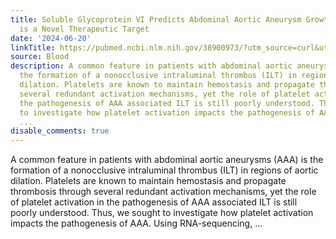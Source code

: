 ```yaml
---
title: Soluble Glycoprotein VI Predicts Abdominal Aortic Aneurysm Growth Rate and
  is a Novel Therapeutic Target
date: '2024-06-20'
linkTitle: https://pubmed.ncbi.nlm.nih.gov/38900973/?utm_source=curl&utm_medium=rss&utm_campaign=journals&utm_content=7603509&fc=None&ff=20240621182520&v=2.18.0.post9+e462414
source: Blood
description: A common feature in patients with abdominal aortic aneurysms (AAA) is
  the formation of a nonocclusive intraluminal thrombus (ILT) in regions of aortic
  dilation. Platelets are known to maintain hemostasis and propagate thrombosis through
  several redundant activation mechanisms, yet the role of platelet activation in
  the pathogenesis of AAA associated ILT is still poorly understood. Thus, we sought
  to investigate how platelet activation impacts the pathogenesis of AAA. Using RNA-sequencing,
  ...
disable_comments: true
---
```

A common feature in patients with abdominal aortic aneurysms (AAA) is the formation of a nonocclusive intraluminal thrombus (ILT) in regions of aortic dilation. Platelets are known to maintain hemostasis and propagate thrombosis through several redundant activation mechanisms, yet the role of platelet activation in the pathogenesis of AAA associated ILT is still poorly understood. Thus, we sought to investigate how platelet activation impacts the pathogenesis of AAA. Using RNA-sequencing, ...